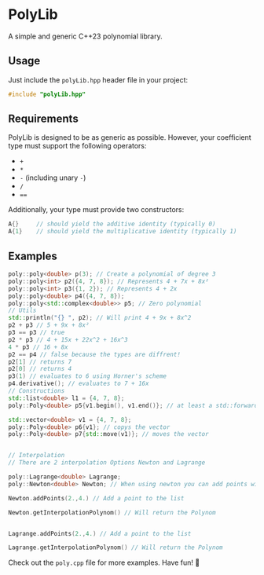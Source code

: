 # PolyLib

A simple and generic C++23 polynomial library.

## Usage

Just include the `polyLib.hpp` header file in your project:

```cpp
#include "polyLib.hpp"
```
## Requirements

PolyLib is designed to be as generic as possible. However, your coefficient type must support the following operators:
- `+`
- `*`
- `-` (including unary `-`)
- `/`
- `==`

Additionally, your type must provide two constructors:
```cpp
A{}     // should yield the additive identity (typically 0)
A{1}    // should yield the multiplicative identity (typically 1)

```
## Examples

```C++
poly::poly<double> p(3); // Create a polynomial of degree 3
poly::poly<int> p2({4, 7, 8}); // Represents 4 + 7x + 8x²
poly::poly<int> p3({1, 2}); // Represents 4 + 2x
poly::poly<double> p4({4, 7, 8});
poly::poly<std::complex<double>> p5; // Zero polynomial
// Utils
std::println("{} ", p2); // Will print 4 + 9x + 8x^2
p2 + p3 // 5 + 9x + 8x²
p3 == p3 // true
p2 * p3 // 4 + 15x + 22x^2 + 16x^3 
4 * p3 // 16 + 8x
p2 == p4 // false because the types are diffrent!
p2[1] // returns 7
p2[0] // returns 4
p3(1) // evaluates to 6 using Horner's scheme
p4.derivative(); // evaluates to 7 + 16x
// Constructions
std::list<double> l1 = {4, 7, 8};
poly::Poly<double> p5{v1.begin(), v1.end()}; // at least a std::forward_iterator is required

std::vector<double> v1 = {4, 7, 8};
poly::Poly<double> p6{v1}; // copys the vector
poly::Poly<double> p7{std::move(v1)}; // moves the vector


// Interpolation
// There are 2 interpolation Options Newton and Lagrange

poly::Lagrange<double> Lagrange;
poly::Newton<double> Newton; // When using newton you can add points without calculating the new coeffiecnts Matrix. But you cannot delete or modiy any points just add them

Newton.addPoints(2.,4.) // Add a point to the list

Newton.getInterpolationPolynom() // Will return the Polynom


Lagrange.addPoints(2.,4.) // Add a point to the list

Lagrange.getInterpolationPolynom() // Will return the Polynom
```
Check out the `poly.cpp` file for more examples.
Have fun! 🎉